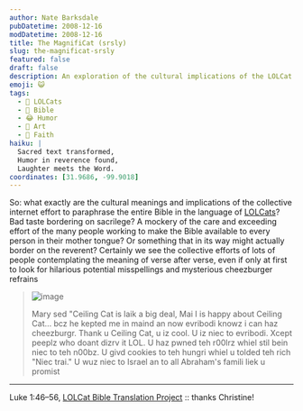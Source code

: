 ```yaml
---
author: Nate Barksdale
pubDatetime: 2008-12-16
modDatetime: 2008-12-16
title: The MagnifiCat (srsly)
slug: the-magnificat-srsly
featured: false
draft: false
description: An exploration of the cultural implications of the LOLCat Bible Translation Project, considering its balance between humor and reverence.
emoji: 😺
tags:
  - 🐾 LOLCats
  - 📖 Bible
  - 😂 Humor
  - 🎨 Art
  - 🙏 Faith
haiku: |
  Sacred text transformed,  
  Humor in reverence found,  
  Laughter meets the Word.
coordinates: [31.9686, -99.9018]
---
```


So: what exactly are the cultural meanings and implications of the collective internet effort to paraphrase the entire Bible in the language of [LOLCats](http://en.wikipedia.org/wiki/Lolcat)? Bad taste bordering on sacrilege? A mockery of the care and exceeding effort of the many people working to make the Bible available to every person in their mother tongue? Or something that in its way might actually border on the reverent? Certainly we see the collective efforts of lots of people contemplating the meaning of verse after verse, even if only at first to look for hilarious potential misspellings and mysterious cheezburger refrains

> ![image](http://culture-making.com/media/OHAIMARY_210.jpg)
>
> Mary sed "Ceiling Cat is laik a big deal, Mai I is happy about Ceiling Cat… bcz he kepted me in maind an now evribodi knowz i can haz cheezburgr. Thank u Ceiling Cat, u iz cool. U iz niec to evribodi. Xcept peeplz who doant dizrv it LOL. U haz pwned teh r00lrz whiel stil bein niec to teh n00bz. U givd cookies to teh hungri whiel u tolded teh rich "Niec trai." U wuz niec to Israel an to all Abraham's famili liek u promist

---

Luke 1:46–56, [LOLCat Bible Translation Project](http://www.lolcatbible.com/index.php?title=Luke_1#46) :: thanks Christine!
